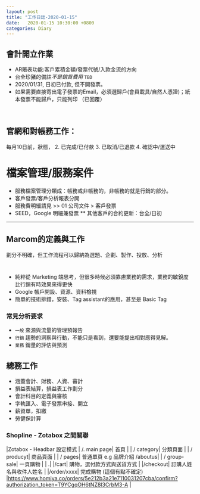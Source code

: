 ```yaml
---
layout: post
title: "工作日誌-2020-01-15"
date:   2020-01-15 10:30:00 +0800
categories: Diary
---
```



## 會計開立作業
- AR賬表功能:客戶累積金額/發票代號/入款金流的方向
- 台全珍豬的備註*不是銷貨費用* `TBD` 
- 2020/01/31, 日初已付款, 但不開發票。
- 如果需要直接寄出電子發票的Email，必須選歸戶(會員載具/自然人憑證)；紙本發票不能歸戶，只能列印 （已回覆）

<br>

## 官網和對帳務工作：
每月10日前，狀態，
2. 已完成/已付款
3. 已取消/已退款
4. 確認中/運送中

# 檔案管理/服務案件
* 服務檔案管理分類成：帳務或非帳務的，非帳務的就是行銷的部分。
* 客戶發票/客戶分析報表分開
* 服務費明細請見 >> 01 公司文件 > 客戶發票
* SEED，Google 明細兼發票
** 其他客戶的合約更新：台全/日初

- - -

## Marcom的定義與工作
劃分不明確，但工作流程可以歸納為選題、企劃、製作、投放、分析
#
- 純粹從 Marketing 端思考，但很多時候必須靠慮業務的需求，業務的敏銳度比行銷有時效果來得更快
- Google 帳戶開設、資源、資料檢視
- 簡單的技術排錯，安裝、Tag assistant的應用，甚至是 Basic Tag


### 常見分析要求
- `一般` 來源與流量的管理預報告
- `行銷` 趨勢的洞察與行動，不能只是看到，還要能提出相對應得見解。
- `業務` 銷量的評估與預測



## 總務工作
* 涵蓋會計、財務、人資、審計
* 損益表結算，損益表工作劃分
* 會計科目的定義與審核
* 字軌匯入、電子發票串接、開立 
* 薪資單，扣繳
* 勞健保計算


### Shopline - Zotabox 之間關聯

|Zotabox - Headbar 設定模式
| /. main page| 首頁 |
| / category| 分類頁面 |
| / producyt| 商品頁面 |
| / pages| 普通單頁 e.g 品牌介紹 /aboutus|
| / group-sale| 一頁購物 |
| .|
|/cart| 購物，選付款方式與送貨方式 |
|/checkout| 訂購人姓名與收件人姓名 |
|/order/xxxx| 完成購物 (這個有點不確定)
|https://www.homiya.co/orders/5e212b3a21e7110031207cba/confirm?authorization_token=T9YCgqOH6tNZ8l3CrbM3-A |












